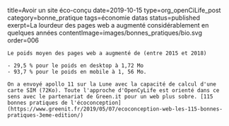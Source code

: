 title=Avoir un site éco-conçu
date=2019-10-15
type=org_openCiLife_post
category=bonne_pratique
tags=économie datas
status=published
exerpt=La lourdeur des pages web a augmenté considérablement en quelques années
contentImage=images/bonnes_pratiques/bio.svg
order=006
~~~~~~
Le poids moyen des pages web a augmenté de (entre 2015 et 2018)

- 29,5 % pour le poids en desktop à 1,72 Mo 
- 93,7 % pour le poids en mobile à 1, 56 Mo.

On a envoyé apollo 11 sur la Lune avec la capacité de calcul d'une carte SIM (72Ko). Toute l'approche d'OpenCyLife est orienté dans ce sens avec le partenariat de Green.it pour un web plus sobre. [115 bonnes pratiques de l'écoconception](https://www.greenit.fr/2019/05/07/ecoconception-web-les-115-bonnes-pratiques-3eme-edition/)